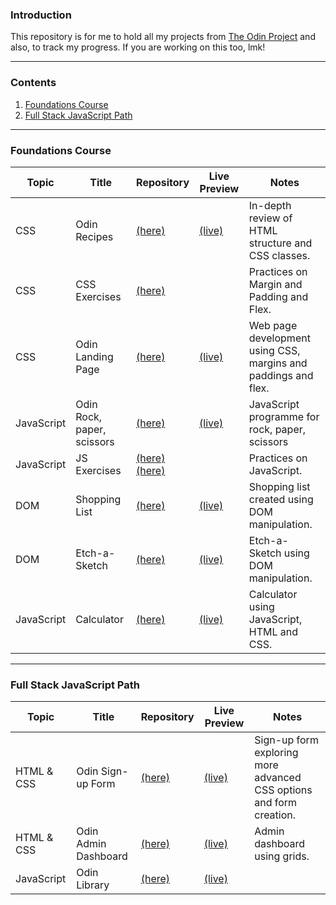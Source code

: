 ### Introduction

This repository is for me to hold all my projects from [The Odin Project](https://www.theodinproject.com/) and also, to track my progress. If you are working on this too, lmk!

---

### Contents
1. [Foundations Course](#foundi)
2. [Full Stack JavaScript Path](#fsjs)

---

<a id="foundi"></a>
### Foundations Course

| Topic | Title | Repository | Live Preview|  Notes |
|-------|-------|------------|-------------|--------|
| CSS   | Odin Recipes | [(here)](https://github.com/leecharlenej/odin-recipes) | [(live)](https://leecharlenej.github.io/odin-recipes/) | In-depth review of HTML structure and CSS classes.
| CSS   | CSS Exercises | [(here)](https://github.com/leecharlenej/css-exercises) |  | Practices on Margin and Padding and Flex.
| CSS   | Odin Landing Page | [(here)](https://github.com/leecharlenej/odin-landing-page)| [(live)](https://leecharlenej.github.io/odin-landing-page/first_attempt/) |Web page development using CSS, margins and paddings and flex.
| JavaScript | Odin Rock, paper, scissors | [(here)](https://github.com/leecharlenej/odin-rock-paper-scissors) | [(live)](https://leecharlenej.github.io/odin-rock-paper-scissors/) | JavaScript programme for rock, paper, scissors |
| JavaScript | JS Exercises | [(here)](https://github.com/leecharlenej/javascript-exercises) <br> [(here)](https://github.com/leecharlenej/JavaScript30)| | Practices on JavaScript.
| DOM   | Shopping List | [(here)](https://github.com/leecharlenej/theodinproject/tree/main/odin-shopping-list) | [(live)](https://leecharlenej.github.io/theodinproject/odin-shopping-list/) | Shopping list created using DOM manipulation. |
| DOM   | Etch-a-Sketch | [(here)](https://github.com/leecharlenej/odin-etch-a-sketch) | [(live)](https://leecharlenej.github.io/odin-etch-a-sketch/) | Etch-a-Sketch using DOM manipulation. |
| JavaScript | Calculator | [(here)](https://github.com/leecharlenej/odin-calculator) | [(live)](https://leecharlenej.github.io/odin-calculator/) | Calculator using JavaScript, HTML and CSS. |
---

<a id="fsjs"></a>
### Full Stack JavaScript Path

| Topic | Title | Repository | Live Preview|  Notes |
|-------|-------|------------|-------------|--------|
| HTML & CSS | Odin Sign-up Form | [(here)](https://github.com/leecharlenej/odin-sign-up-form) | [(live)](https://leecharlenej.github.io/odin-sign-up-form/) | Sign-up form exploring more advanced CSS options and form creation. |
| HTML & CSS | Odin Admin Dashboard | [(here)](https://github.com/leecharlenej/odin-admin-dashboard) | [(live)](https://leecharlenej.github.io/odin-admin-dashboard/) | Admin dashboard using grids. |
| JavaScript | Odin Library | [(here)]() | [(live)]() | |